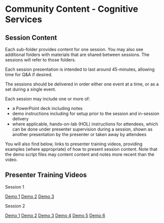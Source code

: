 # Community Content - Cognitive Services #

## Session Content ##

Each sub-folder provides content for one session.  You may also see additional folders with materials that are shared between sessions.  The sessions will refer to those folders.

Each session presentation is intended to last around 45-minutes, allowing time for Q&A if desired.

The sessions should be delivered in order either one event at a time, or as a set during a single event.

Each session may include one or more of:
- a PowerPoint deck including notes
- demo instructions including for setup prior to the session and in-session delivery
- where applicable, hands-on-lab (HOL) instructions for attendees, which can be done under presenter supervision during a session, shown as another presentation by the presenter or taken away by attendees

You will also find below, links to presenter training videos, providing examples (where appropriate) of how to present session content. Note that the demo script files may content content and notes more recent than the video.  

## Presenter Training Videos ##

Session 1

[Demo 1](https://channel9.msdn.com/Blogs/MVP-Azure/Community-Content-Presenter-Training-Cognitive-Services-Session-1-Demo-1) [Demo 2](https://channel9.msdn.com/Blogs/MVP-Azure/Community-Content-Presenter-Training-Cognitive-Services-Session-1-Demo-2) [Demo 3](https://channel9.msdn.com/Blogs/MVP-Azure/Community-Content-Presenter-Training-Cognitive-Services-Session-1-Demo-3)

Session 2

[Demo 1](https://channel9.msdn.com/Blogs/MVP-Azure/Community-Content-Presenter-Training-Cognitive-Services-Session-2-Demo-1) [Demo 2](https://channel9.msdn.com/Blogs/MVP-Azure/Community-Content-Presenter-Training-Cognitive-Services-Session-2-Demo-2) [Demo 3](https://channel9.msdn.com/Blogs/MVP-Azure/Community-Content-Presenter-Training-Cognitive-Services-Session-2-Demo-3) [Demo 4](https://channel9.msdn.com/Blogs/MVP-Azure/Community-Content-Presenter-Training-Cognitive-Services-Session-2-Demo-4) [Demo 5](https://channel9.msdn.com/Blogs/MVP-Azure/Community-Content-Presenter-Training-Cognitive-Services-Session-2-Demo-5) [Demo 6](https://channel9.msdn.com/Blogs/MVP-Azure/Community-Content-Presenter-Training-Cognitive-Services-Session-2-Demo-6)

